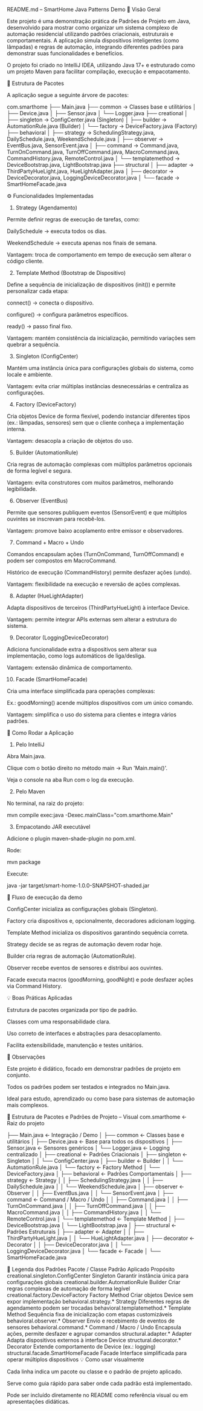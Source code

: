 README.md – SmartHome Java Patterns Demo
📌 Visão Geral

Este projeto é uma demonstração prática de Padrões de Projeto em Java, desenvolvido para mostrar como organizar um sistema complexo de automação residencial utilizando padrões criacionais, estruturais e comportamentais. A aplicação simula dispositivos inteligentes (como lâmpadas) e regras de automação, integrando diferentes padrões para demonstrar suas funcionalidades e benefícios.

O projeto foi criado no IntelliJ IDEA, utilizando Java 17+ e estruturado como um projeto Maven para facilitar compilação, execução e empacotamento.

📂 Estrutura de Pacotes

A aplicação segue a seguinte árvore de pacotes:

com.smarthome
 ├── Main.java
 ├── common                → Classes base e utilitários
 │    ├── Device.java
 │    ├── Sensor.java
 │    └── Logger.java
 ├── creational
 │    ├── singleton        → ConfigCenter.java (Singleton)
 │    ├── builder          → AutomationRule.java (Builder)
 │    └── factory          → DeviceFactory.java (Factory)
 ├── behavioral
 │    ├── strategy         → SchedulingStrategy.java, DailySchedule.java, WeekendSchedule.java
 │    ├── observer         → EventBus.java, SensorEvent.java
 │    ├── command          → Command.java, TurnOnCommand.java, TurnOffCommand.java, MacroCommand.java, CommandHistory.java, RemoteControl.java
 │    └── templatemethod   → DeviceBootstrap.java, LightBootstrap.java
 ├── structural
 │    ├── adapter          → ThirdPartyHueLight.java, HueLightAdapter.java
 │    ├── decorator        → DeviceDecorator.java, LoggingDeviceDecorator.java
 │    └── facade           → SmartHomeFacade.java

⚙️ Funcionalidades Implementadas
1. Strategy (Agendamento)

Permite definir regras de execução de tarefas, como:

DailySchedule → executa todos os dias.

WeekendSchedule → executa apenas nos finais de semana.

Vantagem: troca de comportamento em tempo de execução sem alterar o código cliente.

2. Template Method (Bootstrap de Dispositivo)

Define a sequência de inicialização de dispositivos (init()) e permite personalizar cada etapa:

connect() → conecta o dispositivo.

configure() → configura parâmetros específicos.

ready() → passo final fixo.

Vantagem: mantém consistência da inicialização, permitindo variações sem quebrar a sequência.

3. Singleton (ConfigCenter)

Mantém uma instância única para configurações globais do sistema, como locale e ambiente.

Vantagem: evita criar múltiplas instâncias desnecessárias e centraliza as configurações.

4. Factory (DeviceFactory)

Cria objetos Device de forma flexível, podendo instanciar diferentes tipos (ex.: lâmpadas, sensores) sem que o cliente conheça a implementação interna.

Vantagem: desacopla a criação de objetos do uso.

5. Builder (AutomationRule)

Cria regras de automação complexas com múltiplos parâmetros opcionais de forma legível e segura.

Vantagem: evita construtores com muitos parâmetros, melhorando legibilidade.

6. Observer (EventBus)

Permite que sensores publiquem eventos (SensorEvent) e que múltiplos ouvintes se inscrevam para recebê-los.

Vantagem: promove baixo acoplamento entre emissor e observadores.

7. Command + Macro + Undo

Comandos encapsulam ações (TurnOnCommand, TurnOffCommand) e podem ser compostos em MacroCommand.

Histórico de execução (CommandHistory) permite desfazer ações (undo).

Vantagem: flexibilidade na execução e reversão de ações complexas.

8. Adapter (HueLightAdapter)

Adapta dispositivos de terceiros (ThirdPartyHueLight) à interface Device.

Vantagem: permite integrar APIs externas sem alterar a estrutura do sistema.

9. Decorator (LoggingDeviceDecorator)

Adiciona funcionalidade extra a dispositivos sem alterar sua implementação, como logs automáticos de liga/desliga.

Vantagem: extensão dinâmica de comportamento.

10. Facade (SmartHomeFacade)

Cria uma interface simplificada para operações complexas:

Ex.: goodMorning() acende múltiplos dispositivos com um único comando.

Vantagem: simplifica o uso do sistema para clientes e integra vários padrões.

🚀 Como Rodar a Aplicação
1. Pelo IntelliJ

Abra Main.java.

Clique com o botão direito no método main → Run 'Main.main()'.

Veja o console na aba Run com o log da execução.

2. Pelo Maven

No terminal, na raiz do projeto:

mvn compile exec:java -Dexec.mainClass="com.smarthome.Main"

3. Empacotando JAR executável

Adicione o plugin maven-shade-plugin no pom.xml.

Rode:

mvn package


Execute:

java -jar target/smart-home-1.0.0-SNAPSHOT-shaded.jar

📖 Fluxo de execução da demo

ConfigCenter inicializa as configurações globais (Singleton).

Factory cria dispositivos e, opcionalmente, decoradores adicionam logging.

Template Method inicializa os dispositivos garantindo sequência correta.

Strategy decide se as regras de automação devem rodar hoje.

Builder cria regras de automação (AutomationRule).

Observer recebe eventos de sensores e distribui aos ouvintes.

Facade executa macros (goodMorning, goodNight) e pode desfazer ações via Command History.

💡 Boas Práticas Aplicadas

Estrutura de pacotes organizada por tipo de padrão.

Classes com uma responsabilidade clara.

Uso correto de interfaces e abstrações para desacoplamento.

Facilita extensibilidade, manutenção e testes unitários.

📌 Observações

Este projeto é didático, focado em demonstrar padrões de projeto em conjunto.

Todos os padrões podem ser testados e integrados no Main.java.

Ideal para estudo, aprendizado ou como base para sistemas de automação mais complexos.

📂 Estrutura de Pacotes e Padrões de Projeto – Visual
com.smarthome                        ← Raiz do projeto

├── Main.java                        ← Integração / Demo
│
├── common                           ← Classes base e utilitários
│    ├── Device.java                 ← Base para todos os dispositivos
│    ├── Sensor.java                 ← Sensores genéricos
│    └── Logger.java                 ← Logging centralizado
│
├── creational                        ← Padrões Criacionais
│    ├── singleton                    ← Singleton
│    │    └── ConfigCenter.java
│    ├── builder                      ← Builder
│    │    └── AutomationRule.java
│    └── factory                      ← Factory Method
│         └── DeviceFactory.java
│
├── behavioral                        ← Padrões Comportamentais
│    ├── strategy                     ← Strategy
│    │    ├── SchedulingStrategy.java
│    │    ├── DailySchedule.java
│    │    └── WeekendSchedule.java
│    ├── observer                     ← Observer
│    │    ├── EventBus.java
│    │    └── SensorEvent.java
│    ├── command                      ← Command / Macro / Undo
│    │    ├── Command.java
│    │    ├── TurnOnCommand.java
│    │    ├── TurnOffCommand.java
│    │    ├── MacroCommand.java
│    │    ├── CommandHistory.java
│    │    └── RemoteControl.java
│    └── templatemethod               ← Template Method
│         ├── DeviceBootstrap.java
│         └── LightBootstrap.java
│
├── structural                        ← Padrões Estruturais
│    ├── adapter                      ← Adapter
│    │    ├── ThirdPartyHueLight.java
│    │    └── HueLightAdapter.java
│    ├── decorator                    ← Decorator
│    │    ├── DeviceDecorator.java
│    │    └── LoggingDeviceDecorator.java
│    └── facade                       ← Facade
│         └── SmartHomeFacade.java

📌 Legenda dos Padrões
Pacote / Classe	Padrão Aplicado	Propósito
creational.singleton.ConfigCenter	Singleton	Garantir instância única para configurações globais
creational.builder.AutomationRule	Builder	Criar regras complexas de automação de forma legível
creational.factory.DeviceFactory	Factory Method	Criar objetos Device sem expor implementação
behavioral.strategy.*	Strategy	Diferentes regras de agendamento podem ser trocadas
behavioral.templatemethod.*	Template Method	Sequência fixa de inicialização com etapas customizáveis
behavioral.observer.*	Observer	Envio e recebimento de eventos de sensores
behavioral.command.*	Command / Macro / Undo	Encapsula ações, permite desfazer e agrupar comandos
structural.adapter.*	Adapter	Adapta dispositivos externos à interface Device
structural.decorator.*	Decorator	Extende comportamento de Device (ex.: logging)
structural.facade.SmartHomeFacade	Facade	Interface simplificada para operar múltiplos dispositivos
💡 Como usar visualmente

Cada linha indica um pacote ou classe e o padrão de projeto aplicado.

Serve como guia rápido para saber onde cada padrão está implementado.

Pode ser incluído diretamente no README como referência visual ou em apresentações didáticas.
